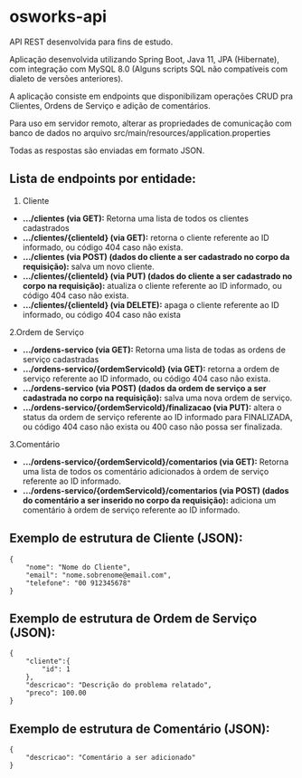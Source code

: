 # osworks-api
API REST desenvolvida para fins de estudo.

Aplicação desenvolvida utilizando Spring Boot, Java 11, JPA (Hibernate),
com integração com MySQL 8.0 (Alguns scripts SQL não compatíveis com dialeto de versões anteriores).

A aplicação consiste em endpoints que disponibilizam operações CRUD pra Clientes, Ordens de Serviço e adição de comentários.

Para uso em servidor remoto, alterar as propriedades de comunicação com banco de dados no arquivo src/main/resources/application.properties

Todas as respostas são enviadas em formato JSON.

## Lista de endpoints por entidade:

1. Cliente
* **.../clientes (via GET):** Retorna uma lista de todos os clientes cadastrados
* **.../clientes/{clienteId} (via GET):** retorna o cliente referente ao ID informado, ou código 404 caso não exista.
* **.../clientes (via POST) (dados do cliente a ser cadastrado no corpo da requisição):** salva um novo cliente. 
* **.../clientes/{clienteId} (via PUT) (dados do cliente a ser cadastrado no corpo na requisição):** atualiza o cliente referente ao ID informado, ou código 404 caso não exista.
* **.../clientes/{clienteId} (via DELETE):** apaga o cliente referente ao ID informado, ou código 404 caso não exista

2.Ordem de Serviço
* **.../ordens-servico (via GET):** Retorna uma lista de todas as ordens de serviço cadastradas
* **.../ordens-servico/{ordemServicoId} (via GET):** retorna a ordem de serviço referente ao ID informado, ou código 404 caso não exista.
* **.../ordens-servico (via POST) (dados da ordem de serviço a ser cadastrada no corpo na requisição):** salva uma nova ordem de serviço. 
* **.../ordens-servico/{ordemServicoId}/finalizacao (via PUT):** altera o status da ordem de serviço referente ao ID informado para FINALIZADA, ou código 404 caso não exista ou 400 caso não possa ser finalizada.

3.Comentário
* **.../ordens-servico/{ordemServicoId}/comentarios (via GET):** Retorna uma lista de todos os comentário adicionados à ordem de serviço referente ao ID informado.
* **.../ordens-servico/{ordemServicoId}/comentarios (via POST) (dados do comentário a ser inserido no corpo da requisição):** adiciona um comentário à ordem de serviço referente ao ID informado. 

## Exemplo de estrutura de Cliente (JSON):
```
{
    "nome": "Nome do Cliente",
    "email": "nome.sobrenome@email.com",
    "telefone": "00 912345678"
}
```

## Exemplo de estrutura de Ordem de Serviço (JSON):
```
{
    "cliente":{
        "id": 1
    },
    "descricao": "Descrição do problema relatado",
    "preco": 100.00
}
```

## Exemplo de estrutura de Comentário (JSON):
```
{
    "descricao": "Comentário a ser adicionado"
}
```
